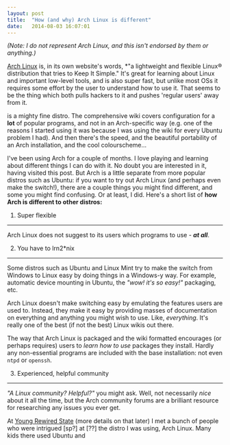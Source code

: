 ```yaml
---
layout: post
title:  "How (and why) Arch Linux is different"
date:   2014-08-03 16:07:01
---
```


*(Note: I do not represent Arch Linux, and this isn't endorsed by them or
anything.)*

[Arch Linux](https://www.archlinux.org) is, in its own website's words, *"a
lightweight and flexible Linux® distribution that tries to Keep It Simple."
It's great for learning about Linux and important low-level tools, and is also
super fast, but unlike most OSs it requires some effort by the user to
understand how to use it. That seems to be the thing which both pulls hackers
to it and pushes 'regular users' away from it.



is a mighty fine distro. The comprehensive wiki covers
configuration for a **lot** of popular programs, and not in an
Arch-specific way (e.g. one of the reasons I started using it was because I was
using the wiki for every Ubuntu problem I had). And then there's the speed, and
the beautiful portability of an Arch installation, and the cool colourscheme...

I've been using Arch for a couple of months. I love playing and learning about
different things I can do with it. No doubt you are interested in it, having
visited this post. But Arch is a little separate from more popular distros such
as Ubuntu: if you want to try out Arch Linux (and perhaps even make the
switch!), there are a couple things you might find different, and some you
might find confusing. Or at least, I did. Here's a short list of **how Arch is
different to other distros:**


1. Super flexible
-----------------

Arch Linux does not suggest to its users which programs to use - ***at all***.


2. You have to lrn2\*nix
------------------------

Some distros such as Ubuntu and Linux Mint try to make the switch from Windows
to Linux easy by doing things in a Windows-y way. For example, automatic device
mounting in Ubuntu, the *"wow! it's so easy!"* packaging, etc.

Arch Linux doesn't make switching easy by emulating the features users are used
to. Instead, they make it easy by providing masses of documentation on
everything and anything you might wish to use. Like, *everything*. It's really
one of the best (if not the best) Linux wikis out there.

The way that Arch Linux is packaged and the wiki formatted encourages (or
perhaps requires) users to *learn how to use* packages they install. Hardly any
non-essential programs are included with the base installation: not even `ntpd`
or `openssh`.


3. Experienced, helpful community
---------------------------------

*"A Linux community? Helpful?"* you might ask. Well, not necessarily *nice*
about it all the time, but the Arch community forums are a brilliant resource
for researching any issues you ever get.





At [Young Rewired State](YRS) (more details on that later) I met a bunch of
people who were intrigued [sp?] at [??] the distro I was using, Arch Linux.
Many kids there used Ubuntu and 
